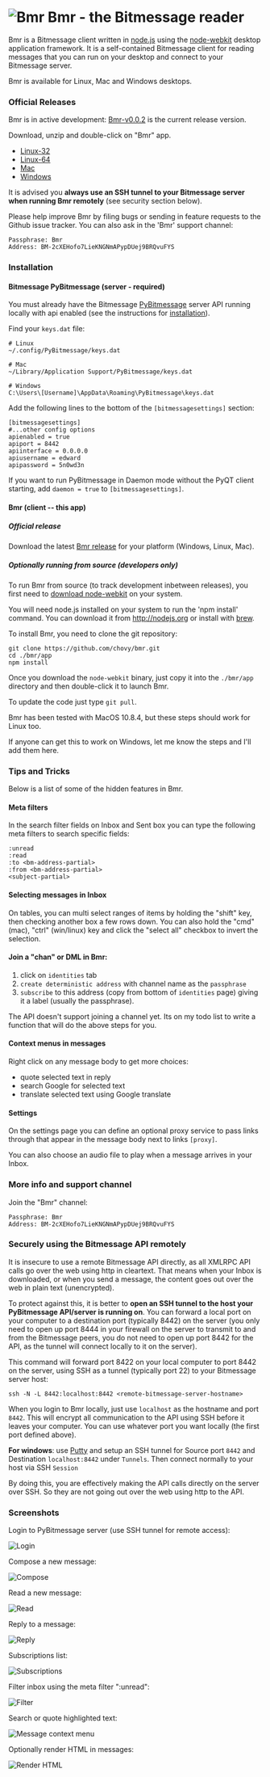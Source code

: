 ![Bmr](/app/img/logo.png) Bmr - the Bitmessage reader
===

Bmr is a Bitmessage client written in [node.js](http://nodejs.org) using the [node-webkit](https://github.com/rogerwang/node-webkit/) desktop application framework. It is a self-contained Bitmessage client for reading messages that you can run on your desktop and connect to your Bitmessage server.

Bmr is available for Linux, Mac and Windows desktops.

### Official Releases

Bmr is in active development: [Bmr-v0.0.2](https://github.com/chovy/bmr/releases/tag/0.0.2) is the current release version.

Download, unzip and double-click on "Bmr" app.

* [Linux-32](https://github.com/chovy/bmr/releases/download/0.0.2/Bmr-v0.0.2-linux32.tgz)
* [Linux-64](https://github.com/chovy/bmr/releases/download/0.0.2/Bmr-v0.0.2-linux64.tgz)
* [Mac](https://github.com/chovy/bmr/releases/download/0.0.2/Bmr-v0.0.2-mac.zip)
* [Windows](https://github.com/chovy/bmr/releases/download/0.0.2/Bmr-v0.0.2-win.zip)

It is advised you **always use an SSH tunnel to your Bitmessage server when running Bmr remotely** (see security section below).

Please help improve Bmr by filing bugs or sending in feature requests to the Github issue tracker. You can also ask in the 'Bmr' support channel:

    Passphrase: Bmr
    Address: BM-2cXEHofo7LieKNGNmAPypDUej9BRQvuFYS

### Installation

#### Bitmessage PyBitmessage (server - required)

You must already have the Bitmessage [PyBitmessage](https://github.com/Bitmessage/PyBitmessage) server API running locally with api enabled (see the instructions for [installation](https://bitmessage.org/wiki/Compiling_instructions)).

Find your `keys.dat` file:

    # Linux
    ~/.config/PyBitmessage/keys.dat

    # Mac
    ~/Library/Application Support/PyBitmessage/keys.dat

    # Windows
    C:\Users\[Username]\AppData\Roaming\PyBitmessage\keys.dat

Add the following lines to the bottom of the `[bitmessagesettings]` section:

    [bitmessagesettings]
    #...other config options
    apienabled = true
    apiport = 8442
    apiinterface = 0.0.0.0
    apiusername = edward
    apipassword = 5n0wd3n

If you want to run PyBitmessage in Daemon mode without the PyQT client starting, add `daemon = true` to `[bitmessagesettings]`.

#### Bmr (client -- this app)

##### Official release

Download the latest [Bmr release](https://github.com/chovy/bmr/releases) for your platform (Windows, Linux, Mac).

##### Optionally running from source (developers only)

To run Bmr from source (to track development inbetween releases), you first need to [download node-webkit](https://github.com/rogerwang/node-webkit#downloads) on your system.

You will need node.js installed on your system to run the 'npm install' command. You can download it from http://nodejs.org or install with [brew](http://brew.sh).

To install Bmr, you need to clone the git repository:

    git clone https://github.com/chovy/bmr.git
    cd ./bmr/app
    npm install

Once you download the `node-webkit` binary, just copy it into the `./bmr/app` directory and then double-click it to launch Bmr.

To update the code just type `git pull`.

Bmr has been tested with MacOS 10.8.4, but these steps should work for Linux too.

If anyone can get this to work on Windows, let me know the steps and I'll add them here.

### Tips and Tricks

Below is a list of some of the hidden features in Bmr.

#### Meta filters

In the search filter fields on Inbox and Sent box you can type the following meta filters to search specific fields:

    :unread
    :read
    :to <bm-address-partial>
    :from <bm-address-partial>
    <subject-partial>

#### Selecting messages in Inbox

On tables, you can multi select ranges of items by holding the "shift" key, then checking another box a few rows down.
You can also hold the "cmd" (mac), "ctrl" (win/linux) key and click the "select all" checkbox to invert the selection.

#### Join a "chan" or DML in Bmr:

 1. click on `identities` tab
 2. `create deterministic address` with channel name as the `passphrase`
 3. `subscribe` to this address (copy from bottom of `identities` page) giving it a label (usually the passphrase).

The API doesn't support joining a channel yet. Its on my todo list to write a function that will do the above steps for you.

#### Context menus in messages

Right click on any message body to get more choices:

* quote selected text in reply
* search Google for selected text
* translate selected text using Google translate

#### Settings

On the settings page you can define an optional proxy service to pass links through that appear in the message body next to links `[proxy]`.

You can also choose an audio file to play when a message arrives in your Inbox.

### More info and support channel

Join the "Bmr" channel:

    Passphrase: Bmr
    Address: BM-2cXEHofo7LieKNGNmAPypDUej9BRQvuFYS


### Securely using the Bitmessage API remotely

It is insecure to use a remote Bitmessage API directly, as all XMLRPC API calls go over the web using http in cleartext.
That means when your Inbox is downloaded, or when you send a message, the content goes out over the web in plain text (unencrypted).

To protect against this, it is better to **open an SSH tunnel to the host your PyBitmessage API/server is running on**. You can forward a local port on your computer to a destination port (typically 8442) on the server (you only need to open up port 8444 in your firewall on the server to transmit to and from the Bitmessage peers, you do not need to open up port 8442 for the API, as the tunnel will connect locally to it on the server).

 This command will forward port 8422 on your local computer to port 8442 on the server, using SSH as a tunnel (typically port 22) to your Bitmessage server host:

    ssh -N -L 8442:localhost:8442 <remote-bitmessage-server-hostname>

When you login to Bmr locally, just use `localhost` as the hostname and port `8442`. This will encrypt all communication to the API using SSH before it leaves your computer. You can use whatever port you want locally (the first port defined above).

**For windows**: use [Putty](http://www.chiark.greenend.org.uk/~sgtatham/putty/download.html) and setup an SSH tunnel for Source port `8442` and Destination `localhost:8442` under `Tunnels`. Then connect normally to your host via SSH `Session`

By doing this, you are effectively making the API calls directly on the server over SSH. So they are not going out over the web using http to the API.

### Screenshots

Login to PyBitmessage server (use SSH tunnel for remote access):

![Login](/screenshots/login.png)

Compose a new message:

![Compose](/screenshots/compose.png)

Read a new message:

![Read](/screenshots/read-message.png)

Reply to a message:

![Reply](/screenshots/reply.png)

Subscriptions list:

![Subscriptions](/screenshots/subscriptions.png)

Filter inbox using the meta filter ":unread":

![Filter](/screenshots/filter-unread.png)

Search or quote highlighted text:

![Message context menu](/screenshots/message-contextmenu.png)

Optionally render HTML in messages:

![Render HTML](/screenshots/render-html.png)